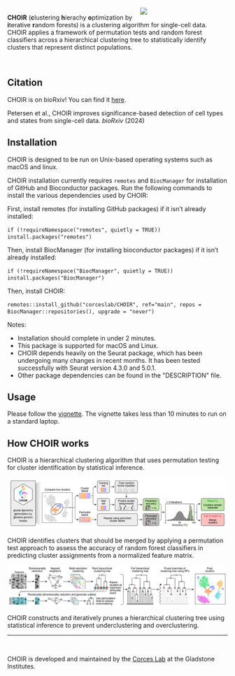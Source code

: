 <br>
<a href ="https://www.CHOIRclustering.com"><img src="man/figures/logo.png" width="200px" align="right" /></a>

<!-- badges: start -->
<!-- badges: end -->

**CHOIR** (**c**lustering **h**ierachy **o**ptimization by **i**terative **r**andom forests) is a clustering algorithm for single-cell data. CHOIR applies a framework of permutation tests and random forest classifiers across a hierarchical clustering tree to statistically identify clusters that represent distinct populations.

<br>

## Citation

CHOIR is on bioRxiv! You can find it [here](https://www.biorxiv.org/content/10.1101/2024.01.18.576317v1).

Petersen et al., CHOIR improves significance-based detection of cell types and states from single-cell data. *bioRxiv* (2024)

## Installation

CHOIR is designed to be run on Unix-based operating systems such as macOS and linux.

CHOIR installation currently requires `remotes` and `BiocManager` for installation of GitHub and Bioconductor packages. Run the following commands to install the various dependencies used by CHOIR:

First, install remotes (for installing GitHub packages) if it isn’t already installed:
```{r, eval = FALSE}
if (!requireNamespace("remotes", quietly = TRUE)) install.packages("remotes")
```

Then, install BiocManager (for installing bioconductor packages) if it isn’t already installed:
```{r, eval = FALSE}
if (!requireNamespace("BiocManager", quietly = TRUE)) install.packages("BiocManager")
```

Then, install CHOIR:
```{r, eval = FALSE}
remotes::install_github("corceslab/CHOIR", ref="main", repos = BiocManager::repositories(), upgrade = "never")
```

Notes:

* Installation should complete in under 2 minutes.
* This package is supported for macOS and Linux. 
* CHOIR depends heavily on the Seurat package, which has been undergoing many changes in recent months. It has been tested successfully with Seurat version 4.3.0 and 5.0.1.
* Other package dependencies can be found in the "DESCRIPTION" file.

## Usage

Please follow the [vignette](https://www.choirclustering.com/articles/CHOIR.html). The vignette takes less than 10 minutes to run on a standard laptop.

## How CHOIR works

CHOIR is a hierarchical clustering algorithm that uses permutation testing for cluster
identification by statistical inference. 

<p align="left"><img src="man/figures/Fig1a.png" alt="" width="800"></a></p>

CHOIR identifies clusters that should be merged by applying a permutation test approach to assess the accuracy of random forest classifiers in predicting cluster assignments from a normalized feature matrix.

<p align="left"><img src="man/figures/Fig1b.png" alt="" width="800"></a></p>

CHOIR constructs and iteratively prunes a hierarchical clustering tree using statistical inference to prevent underclustering and overclustering.

<hr>

<p align="left"><a href ="https://www.corceslab.com/"><img src="man/figures/CorcesLab_logo.png" alt="" width="300"></a></p>

CHOIR is developed and maintained by the [Corces Lab](https://www.corceslab.com/) at the Gladstone Institutes.
